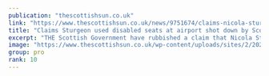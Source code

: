 ```yaml
---
publication: "thescottishsun.co.uk"
link: "https://www.thescottishsun.co.uk/news/9751674/claims-nicola-sturgeon-used-disabled-seats-airport/"
title: "Claims Sturgeon used disabled seats at airport shot down by Scottish Government"
excerpt: "THE Scottish Government have rubbished a claim that Nicola Sturgeon and her advisers used disabled seats at an airport during her trip to COP27 this week. An image widely circulated on social media…"
image: "https://www.thescottishsun.co.uk/wp-content/uploads/sites/2/2022/10/GETTY_First-Minister-Nicola-Sturgeon-Attends-Care-Experienced-Week_NEW_GYI1244192380jpg-JS770402220.jpg?strip=all&quality=100&w=1920&h=1080&crop=1"
group: pro
rank: 10
---
```

